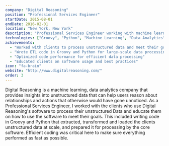 ```yaml
---
company: "Digital Reasoning"
position: "Professional Services Engineer"
startDate: 2015-08-01
endDate: 2016-02-01
location: "New York, New York"
description: "Professional Services Engineer working with machine learning and data analytics, processing unstructured data at scale"
technologies: ["Groovy", "Python", "Machine Learning", "Data Analytics", "ETL"]
achievements:
  - "Worked with clients to process unstructured data and meet their goals"
  - "Wrote ETL code in Groovy and Python for large-scale data processing"
  - "Optimized code performance for efficient data processing"
  - "Educated clients on software usage and best practices"
icon: "fa-brain"
website: "http://www.digitalreasoning.com/"
order: 3
---
```


Digital Reasoning is a machine learning, data analytics company that provides insights into unstructured data that can help users reason about relationships and actions that otherwise would have gone unnoticed. As a Professional Services Engineer, I worked with the clients who use Digital Reasoning's software to process their unstructured Data and educate them on how to use the software to meet their goals. This included writing code in Groovy and Python that extracted, transformed and loaded the clients unstructured data at scale, and prepared it for processing by the core software. Efficient coding was critical here to make sure everything performed as fast as possible.
